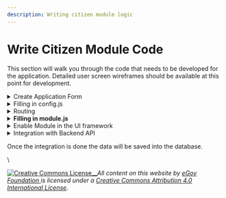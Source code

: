 ```yaml
---
description: Writing citizen module logic
---
```


# Write Citizen Module Code

This section will walk you through the code that needs to be developed for the application. Detailed user screen wireframes should be available at this point for development.

<details>

<summary>Create Application Form</summary>

First, we need to create a form where users can enter all required information and submit the form. Create a file called index.js in the path below:

`/web/micro-ui/internals/packages/module/br/src/pages/citizen/create/index.js`\


&#x20;`index.js` will import the **Formcomposer**. Inside that, we will add the heading, label, and form components. The configuration file that will contain the actual form schema is mapped below in the following two lines. The newConfig.json file details are mentioned in the below sections.

```jsx
import { newConfig } from "../../../components/config/config";
const configs = newConfig?newConfig:newConfig;
```

```jsx
import { FormComposer } from "@egovernments/digit-ui-react-components";
import React from "react";
import { useTranslation } from "react-i18next";

import { newConfig } from "../../../components/config/config";

const Create = () => {
 
  const { t } = useTranslation();
  const configs = newConfig?newConfig:newConfig;

  return (
    <FormComposer
    heading={t("Create Birth Registration")}
    label={t("ES_COMMON_APPLICATION_SUBMIT")}
    config={configs.map((config) => {
      return {
        ...config,
        body: config.body.filter((a) => !a.hideInEmployee),
      };
    })}
  
    fieldStyle={{ marginRight: 0 }}
  />
  );
};

export default Create;
```

</details>

<details>

<summary>Filling in config.js</summary>

Create a file called config.js under the following path:

`/micro-ui/web/micro-ui-internals/packages/modules/br/src/components/config.js`

This file defines the form meta-data and structure. The form heading goes into the "head" field. Components inside the form go into the body field.

This form config has already been mapped in the `index.js` file and therefore will be rendered onto the screen.&#x20;

```
export const newConfig =[
    {
        "head": "Birth-Details",
        "body": [
         
            {
                type: "component",
                component: "BrSelectName",
                key: "BrSelectName",
                withoutLabel: true,
              },
              {
                type: "component",
                component: "BRSelectGender",
                key: "BRSelectPhoneGender",
                withoutLabel: true,
              },
              {
                type: "component",
                component: "BRSelectPhoneNumber",
                key: "BRSelectPhoneNumber",
                withoutLabel: true,
              },
              {
                type: "component",
                component: "BRSelectEmailId",
                key: "BRSelectEmailId",
                withoutLabel: true,
              },
          
              {
                type: "component",
                component: "BrSelectAddress",
                key: "BrSelectAddress",
                withoutLabel: true,
              },
              {
                type: "component",
                component: "SelectCorrespondenceAddress",
                key: "SelectCorrespondenceAddress",
                withoutLabel: true,
              },
        ]
    },

];
```

Components that we are using in `newConfig.js`:-\
\
[BrSelectName](https://github.com/egovernments/DIGIT-Dev/blob/Birth\_registration/frontend/micro-ui/web/micro-ui-internals/packages/modules/br/src/pagecomponents/BrSelectName.js)\
[BrSelectGender](https://github.com/egovernments/DIGIT-Dev/blob/Birth\_registration/frontend/micro-ui/web/micro-ui-internals/packages/modules/br/src/pagecomponents/BRSelectGender.js)\
[BrSelectPhoneNumber](https://github.com/egovernments/DIGIT-Dev/blob/Birth\_registration/frontend/micro-ui/web/micro-ui-internals/packages/modules/br/src/pagecomponents/BrSelectPhoneNumber.js)\
[BrSelectEmailId](https://github.com/egovernments/DIGIT-Dev/blob/Birth\_registration/frontend/micro-ui/web/micro-ui-internals/packages/modules/br/src/pagecomponents/SelectEmailId.js)\
[BrSelectAddress](https://github.com/egovernments/DIGIT-Dev/blob/Birth\_registration/frontend/micro-ui/web/micro-ui-internals/packages/modules/br/src/pagecomponents/BrSelectAddress.js)\
[SelectCorrespondenceAddress](https://github.com/egovernments/DIGIT-Dev/blob/Birth\_registration/frontend/micro-ui/web/micro-ui-internals/packages/modules/br/src/pagecomponents/SelectCorrespondenceAddress.js)



</details>

<details>

<summary>Routing</summary>

After adding the `config.js` and `create/index.js` , add routing for the birth registration form.&#x20;

Create the index.js into `br/src/pages/citizen/index.js` where we will add the private route. In `index.js`, we mention the path and component name which component we need to show or render when we hit that route.

```jsx
import { AppContainer, BackButton,PrivateRoute } from "@egovernments/digit-ui-react-components";
import React from "react";
import {  Switch, useRouteMatch } from "react-router-dom";

import { useTranslation } from "react-i18next";



const App = () => {
  const { path, url, ...match } = useRouteMatch();
  const { t } = useTranslation();

  const Create = Digit?.ComponentRegistryService?.getComponent("BRCreate");
  const Response = Digit?.ComponentRegistryService?.getComponent("Response");
  
  return (
    <span className={"pt-citizen"}>
      <Switch>
        <AppContainer>
        <BackButton>Back</BackButton> 
        
          <PrivateRoute path={`${path}/birth`} component={Create} />
          <PrivateRoute path={`${path}/response`} component={Response} />
        </AppContainer>
      </Switch>
    </span>
  );
};

export default App;

```

**Add a card on the citizen landing screen:**

![](<../../../../.gitbook/assets/image (225).png>)

Once the form is created and routing is added, we add the module card on our Digit-UI landing page for citizens.&#x20;



</details>

<details>

<summary><strong>Filling in module.js</strong></summary>

`module.js` is the entry point of every module e.g:- ( Birth-Registration, Property Tax ) so here we need to register all the components, links, code etc..

```jsx
import {  CitizenHomeCard, PTIcon } from "@egovernments/digit-ui-react-components";
import React, { useEffect } from "react";
import { useTranslation } from "react-i18next";
import { useRouteMatch } from "react-router-dom";
import CitizenApp from "./pages/citizen";
import Create from "./pages/citizen/create/index";
import EmployeeApp from "./pages/employee";
import BrSelectName from "./pagecomponents/BrSelectName";
import BRSelectPhoneNumber from "./pagecomponents/BrSelectPhoneNumber";
import BRSelectGender from "./pagecomponents/BRSelectGender";
import BRSelectEmailId from "./pagecomponents/SelectEmailId";
import BRSelectPincode from "./pagecomponents/BRSelectPincode";
import BrSelectAddress from "./pagecomponents/BrSelectAddress";
import SelectCorrespondenceAddress from "./pagecomponents/SelectCorrespondenceAddress";
import SelectDocuments from "./pagecomponents/SelectDocuments";
import BRCard from "./components/config/BRCard";
import BRManageApplication from "./pages/employee/BRManageApplication";
import RegisterDetails from "./pages/employee/RegisterDetails";
import Response from "./pages/citizen/create/Response";

const componentsToRegister = {
 Response,
  RegisterDetails,
  BRManageApplication,
  BRCard,
  SelectDocuments,
  SelectCorrespondenceAddress,
  BrSelectAddress,
  BRSelectPincode,
  BRSelectEmailId,
  BRSelectGender,
  BRSelectPhoneNumber,
  BrSelectName,
  BRCreate : Create,
};

export const BRModule = ({ stateCode, userType, tenants }) => {
  const { path, url } = useRouteMatch();

  const moduleCode = "BR";
  const language = Digit.StoreData.getCurrentLanguage();
  const { isLoading, data: store } = Digit.Services.useStore({ stateCode, moduleCode, language });

  if (userType === "citizen") {
    return <CitizenApp path={path} stateCode={stateCode} />;
  }

  return <EmployeeApp path={path} stateCode={stateCode} />;
};

export const BRLinks = ({ matchPath, userType }) => {
  const { t } = useTranslation();


  const links = [
  
    {
      link: `${matchPath}/birth`,
      i18nKey: t("Create BirthRegistration"),
    },
   
   
  ];

  return <CitizenHomeCard header={t("BirthRegistration")} links={links} Icon={() => <PTIcon className="fill-path-primary-main" />} />;
};

export const initBRComponents = () => {
  Object.entries(componentsToRegister).forEach(([key, value]) => {
    Digit.ComponentRegistryService.setComponent(key, value);
  });
};


```





</details>

<details>

<summary>Enable Module in the UI framework</summary>

After registering all components, links and module code we need to enable it in two places:\
1\) `Web/Src/app.js` : In app.js we import the BRModule, initBRComponents, and BRLinks and enable the BR module.

```jsx
import React from 'react';

import { initDSSComponents } from "@egovernments/digit-ui-module-dss";
import { PaymentModule, PaymentLinks, paymentConfigs } from "@egovernments/digit-ui-module-common";
import { DigitUI } from "@egovernments/digit-ui-module-core";
import { initLibraries } from "@egovernments/digit-ui-libraries";
import { initEngagementComponents } from "@egovernments/digit-ui-module-engagement";
import {initCustomisationComponents} from "./Customisations";
import { initCommonPTComponents } from "@egovernments/digit-ui-module-commonpt";
import { BRModule ,initBRComponents ,BRLinks} from "@egovernments/digit-ui-module-br";

initLibraries();
//"WS" removed the ws enabledModules ;
const enabledModules = ["Payment","QuickPayLinks", "DSS","Engagement", "BR"];
window.Digit.ComponentRegistryService.setupRegistry({
  ...paymentConfigs,
  PaymentModule,
  PaymentLinks,
  BRModule,
  BRLinks,

});

initBRComponents();
initDSSComponents();
initEngagementComponents();

initCustomisationComponents();

function App() {
  const stateCode = window.globalConfigs?.getConfig("STATE_LEVEL_TENANT_ID") || process.env.REACT_APP_STATE_LEVEL_TENANT_ID;
  if (!stateCode) {
    return <h1>stateCode is not defined</h1>
  }
  return (
    <DigitUI stateCode={stateCode} enabledModules={enabledModules}  />
  );
}

export default App;

```

2\) `web/micro-ui-internals/example/src/index.js` :\
In index.js, we will import the BRModule, initBRComponents, and BRLinks and enable the BR module.

```jsx
import React from "react";
import ReactDOM from "react-dom";
import { initLibraries } from "@egovernments/digit-ui-libraries";
import { BRModule, initBRComponents ,BRLinks} from "@egovernments/digit-ui-module-br";
import { initDSSComponents } from "@egovernments/digit-ui-module-dss";
import { PaymentModule, PaymentLinks, paymentConfigs } from "@egovernments/digit-ui-module-common";
import { initEngagementComponents } from "@egovernments/digit-ui-module-engagement";
import { DigitUI } from "@egovernments/digit-ui-module-core";
import "@egovernments/digit-ui-css/example/index.css";



var Digit = window.Digit || {};

const enabledModules = [ "Payment","QuickPayLinks", "DSS","Engagement","BR"];

const initTokens = (stateCode) => {
  const userType = window.sessionStorage.getItem("userType") || process.env.REACT_APP_USER_TYPE || "CITIZEN";

  const token =window.localStorage.getItem("token")|| process.env[`REACT_APP_${userType}_TOKEN`];
 
  const citizenInfo = window.localStorage.getItem("Citizen.user-info")
 
  const citizenTenantId = window.localStorage.getItem("Citizen.tenant-id") || stateCode;

  const employeeInfo = window.localStorage.getItem("Employee.user-info");
  const employeeTenantId = window.localStorage.getItem("Employee.tenant-id");

  const userTypeInfo = userType === "CITIZEN" || userType === "QACT" ? "citizen" : "employee";
  window.Digit.SessionStorage.set("user_type", userTypeInfo);
  window.Digit.SessionStorage.set("userType", userTypeInfo);

  if (userType !== "CITIZEN") {
    window.Digit.SessionStorage.set("User", { access_token: token, info: userType !== "CITIZEN" ? JSON.parse(employeeInfo) : citizenInfo });
  } else {
    // if (!window.Digit.SessionStorage.get("User")?.extraRoleInfo) window.Digit.SessionStorage.set("User", { access_token: token, info: citizenInfo });
  }

  window.Digit.SessionStorage.set("Citizen.tenantId", citizenTenantId);
 
 if(employeeTenantId && employeeTenantId.length) window.Digit.SessionStorage.set("Employee.tenantId", employeeTenantId);
};

const initDigitUI = () => {
  window?.Digit.ComponentRegistryService.setupRegistry({

    PaymentModule,
    BRModule,
    PaymentLinks,
    BRLinks,
 
  });


  initDSSComponents();
  initEngagementComponents();
  initBRComponents();



  
  const stateCode = window?.globalConfigs?.getConfig("STATE_LEVEL_TENANT_ID") || "pb";
  initTokens(stateCode);

  const registry = window?.Digit.ComponentRegistryService.getRegistry();
  ReactDOM.render(<DigitUI stateCode={stateCode} enabledModules={enabledModules} />, document.getElementById("root"));
};

initLibraries().then(() => {
  initDigitUI();
});

```

Once we enable the BR module in app.js and index.js, the module will be available in the UI. Click on [http://localhost:3000/digit-ui/citizen](http://localhost:3000/digit-ui/citizen) to see the UI.

In `modules/core/src/pages/citizen/Home/index.js,` add the following:

```
{
        name: t("Birth-Registration"),
        Icon: <OBPSIcon />,
        onClick: () => history.push("/digit-ui/citizen/br-home"),
      },
```

Once we add the link to the homepage,we can see the birth-registration module on our Digit-UI Homepage.&#x20;

Now, let's add the homepage card for the citizen module.

```jsx
import {
    Calender, CardBasedOptions, CaseIcon, ComplaintIcon, DocumentIcon, HomeIcon, Loader, OBPSIcon, PTIcon, StandaloneSearchBar, WhatsNewCard
} from "@egovernments/digit-ui-react-components";
import React from "react";
import { useTranslation } from "react-i18next";
import { useHistory } from "react-router-dom";

const Home = () => {
  const { t } = useTranslation();
  const history = useHistory();
  const tenantId = Digit.ULBService.getCitizenCurrentTenant(true);
  const { data: { stateInfo } = {}, isLoading } = Digit.Hooks.useStore.getInitData();

  const conditionsToDisableNotificationCountTrigger = () => {
    if (Digit.UserService?.getUser()?.info?.type === "EMPLOYEE") return false;
    if (!Digit.UserService?.getUser()?.access_token) return false;
    return true;
  };

  const { data: EventsData, isLoading: EventsDataLoading } = Digit.Hooks.useEvents({
    tenantId,
    variant: "whats-new",
    config: {
      enabled: conditionsToDisableNotificationCountTrigger(),
    },
  });

  if (!tenantId) {
    history.push(`/digit-ui/citizen/select-language`);
  }

  const allCitizenServicesProps = {
    header: t("DASHBOARD_CITIZEN_SERVICES_LABEL"),
    sideOption: {
      name: t("DASHBOARD_VIEW_ALL_LABEL"),
      onClick: () => history.push("/digit-ui/citizen/all-services"),
    },
    options: [
     
     
      {
        name: t("Birth-Registration"),
        Icon: <OBPSIcon />,
        onClick: () => history.push("/digit-ui/citizen/br-home"),
      },
     
    ],
    styles: { display: "flex", flexWrap: "wrap", justifyContent: "flex-start", width: "100%" },
  };
  const allInfoAndUpdatesProps = {
    header: t("CS_COMMON_DASHBOARD_INFO_UPDATES"),
    sideOption: {
      name: t("DASHBOARD_VIEW_ALL_LABEL"),
      onClick: () => {},
    },
    options: [
      {
        name: t("CS_HEADER_MYCITY"),
        Icon: <HomeIcon />,
      },
      {
        name: t("EVENTS_EVENTS_HEADER"),
        Icon: <Calender />,
        onClick: () => history.push("/digit-ui/citizen/engagement/events"),
      },
      {
        name: t("CS_COMMON_DOCUMENTS"),
        Icon: <DocumentIcon />,
        onClick: () => history.push("/digit-ui/citizen/engagement/docs"),
      },
      {
        name: t("CS_COMMON_SURVEYS"),
        Icon: <DocumentIcon />,
        onClick: () => history.push("/digit-ui/citizen/engagement/surveys/list"),
      },
     
    ],
    styles: { display: "flex", flexWrap: "wrap", justifyContent: "flex-start", width: "100%" },
  };

  return isLoading ? (
    <Loader />
  ) : (
    <div className="HomePageWrapper">
      <div className="BannerWithSearch">
        <img src={stateInfo?.bannerUrl} />
        <div className="Search">
          <StandaloneSearchBar placeholder={t("CS_COMMON_SEARCH_PLACEHOLDER")} />
        </div>
      </div>

      <div className="ServicesSection">
        <CardBasedOptions {...allCitizenServicesProps} />
        <CardBasedOptions {...allInfoAndUpdatesProps} />
      </div>

      {conditionsToDisableNotificationCountTrigger() ? (
        EventsDataLoading ? (
          <Loader />
        ) : (
          <div className="WhatsNewSection">
            <div className="headSection">
              <h2>{t("DASHBOARD_WHATS_NEW_LABEL")}</h2>
              <p onClick={() => history.push("/digit-ui/citizen/engagement/whats-new")}>{t("DASHBOARD_VIEW_ALL_LABEL")}</p>
            </div>
            <WhatsNewCard {...EventsData?.[0]} />
          </div>
        )
      ) : null}
    </div>
  );
};

export default Home;

```





</details>

<details>

<summary>Integration with Backend API</summary>

We have done with the UI part for the citizen module. Now, we will see how to integrate it with the backend API.

**Service**

We create a service where we mention the API's call e.g:- POST, GET, PUT, PATCH, etc.\
basically, we will create a request inside the request we pass the data, URL, method, auth, and other params.

```javascript
import Urls from "../atoms/urls";
import { Request } from "../atoms/Utils/Request";

const BRService = {
  
  create: (data, tenantId) =>
    Request({
      data: data,
      url: Urls.br.create,
      useCache: false,
      method: "POST",
      auth: true,
      userService: true,
      params: { tenantId },
    }),
    get: (data, tenantId) =>
    Request({
      data: data,
      url: Urls.br.get,
      useCache: false,
      method: "GET",
      auth: true,
      userService: true,
      params: { tenantId },
    }),
};

export default BRService;

```

In Request, we pass the URL so that the URL we mention or add into the `service/atoms/url.js`

```javascript
br: {
    create: "https://62f0e3e5e2bca93cd23f2ada.mockapi.io/user",
    get:"https://62f0e3e5e2bca93cd23f2ada.mockapi.io/user",
    
  },
```

**Hooks**

Once BRService is created with all requests then will create a Hook and that hook we will use in our code to pass the data to the backend.

```jsx
import { useQuery, useMutation } from "react-query";

import BRService from "../../services/elements/BR";

export const useBRCreate = (tenantId, config = {}) => {
  return useMutation((data) => BRService.create(data, tenantId));
};

export default useBRCreate;

```

After creating Service and Hooks we need to register it into `packages/ libraries/src/index.js`

```jsx
import Enums from "./enums/index";
import mergeConfig from "./config/mergeConfig";
import { useStore } from "./services/index";
import { initI18n } from "./translations/index";
import { Storage, PersistantStorage } from "./services/atoms/Utils/Storage";
import { UserService } from "./services/elements/User";
import { ULBService } from "./services/molecules/Ulb";
import Hooks from "./hooks";
import { subFormRegistry } from "./subFormRegistry";
import BRService from "./services/elements/BR";

const setupLibraries = (Library, props) => {
  window.Digit = window.Digit || {};
  window.Digit[Library] = window.Digit[Library] || {};
  window.Digit[Library] = { ...window.Digit[Library], ...props };
};

const initLibraries = () => {
  setupLibraries("SessionStorage", Storage);
  setupLibraries("PersistantStorage", PersistantStorage);
  setupLibraries("UserService", UserService);
  setupLibraries("ULBService", ULBService);

  setupLibraries("Config", { mergeConfig });
  setupLibraries("Services", { useStore });

  setupLibraries("BRService", BRService);
  

  return new Promise((resolve) => {
    initI18n(resolve);
  });
};

export { initLibraries, Enums, Hooks, subFormRegistry };

```

We have setup the backend service, and now we will use the hooks or service to send the data to the backend after submitting the form.

Add the onSubmit function in this file: (`br/src/pages/citizen/create/index.js`) and in that function, we are passing the user’s entered data to the BRService that we have created.

```jsx
import { FormComposer, Loader } from "@egovernments/digit-ui-react-components";
import React, {  useState } from "react";
import { useTranslation } from "react-i18next";
import { useHistory } from "react-router-dom";
import { newConfig } from "../../../components/config/config";

const Create = () => {
  const tenantId = Digit.ULBService.getCurrentTenantId();
  const { t } = useTranslation();
  const history = useHistory();
  

  const onSubmit = (data) => {

    let Users = [
      {

        user: {
          babyFirstName: data?.BrSelectName?.babyFirstName,
          babyLastName: data?.BrSelectName?.babyLastName,
          fatherName: data?.BrSelectName?.fatherName,
          motherName: data?.BrSelectName?.motherName,
          gender: data?.BrSelectGender?.gender,
          doctorName: data?.BrSelectName?.doctorName,
          hospitalName: data?.BrSelectName?.hospitalName,
          placeOfBirth: data?.BrSelectName?.placeOfBirth,
          applicantMobileNumber: data?.BRSelectPhoneNumber?.applicantMobileNumber,
          altMobileNumber: data?.BRSelectPhoneNumber?.altMobileNumber,
          emailId: data?.BRSelectEmailId?.emailId,
          permanentAddress: data?.BrSelectAddress?.permanentAddress,
          permanentCity: data?.BrSelectAddress?.permanentCity,
          correspondenceCity: data?.SelectCorrespondenceAddress?.correspondenceCity,
          correspondenceAddress: data?.SelectCorrespondenceAddress?.correspondenceAddress,
          bloodGroup: data?.SelectCorrespondenceAddress?.bloodGroup,
          tenantId: tenantId,
        },
        
      },
    ];
      /* use customiseCreateFormData hook to make some chnages to the Employee object */
     Digit.BRService.create(Users, tenantId).then((result,err)=>{
       let getdata = {...data , get: result }
       onSelect("", getdata, "", true);
       console.log("daaaa",getdata);
     })
     .catch((e) => {
     console.log("err");
    });

    history.push("/digit-ui/citizen/br/response");

    console.log("getting data",Users)
    
  };
 
  
  /* use newConfig instead of commonFields for local development in case needed */

  const configs = newConfig?newConfig:newConfig;

  return (
    <FormComposer
    heading={t("Create Birth Registration")}
    label={t("ES_COMMON_APPLICATION_SUBMIT")}
    config={configs.map((config) => {
      return {
        ...config,
        body: config.body.filter((a) => !a.hideInEmployee),
      };
    })}
    onSubmit={onSubmit}
    fieldStyle={{ marginRight: 0 }}
  />
  );
};

export default Create;

```





</details>

Once the integration is done the data will be saved into the database.

\


[![Creative Commons License](https://i.creativecommons.org/l/by/4.0/80x15.png)\_\_](http://creativecommons.org/licenses/by/4.0/)_All content on this website by_ [_eGov Foundation_ ](https://egov.org.in/)_is licensed under a_ [_Creative Commons Attribution 4.0 International License_](http://creativecommons.org/licenses/by/4.0/)_._
